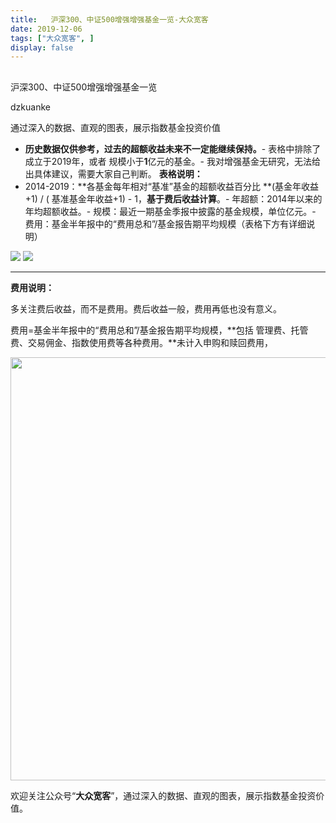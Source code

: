 ```yaml
---
title:   沪深300、中证500增强增强基金一览-大众宽客
date: 2019-12-06
tags: ["大众宽客", ]
display: false
---
```



## 



沪深300、中证500增强增强基金一览




dzkuanke




通过深入的数据、直观的图表，展示指数基金投资价值

- **历史数据仅供参考，过去的超额收益未来不一定能继续保持。**- 表格中排除了 成立于2019年，或者 规模小于**1**亿元的基金。- 我对增强基金无研究，无法给出具体建议，需要大家自己判断。
**表格说明：**
- 2014-2019：**各基金每年相对“基准”基金的超额收益百分比 **(基金年收益+1)&nbsp;/ ( 基准基金年收益+1) - 1，**基于费后收益计算**。- 年超额：2014年以来的年均超额收益。- 规模：最近一期基金季报中披露的基金规模，单位亿元。- 费用：基金半年报中的“费用总和”/基金报告期平均规模（表格下方有详细说明）
<img class="rich_pages js_insertlocalimg" data-ratio="1.5112107623318385" data-s="300,640" src="https://mmbiz.qpic.cn/mmbiz_png/PKw3FQPmhIiatVQqekOHAEvqhRU34xqSlREN6gJMwWce7ByrgjXHV7zwgtVib9DUqX2DibQjy15gGlRHhgS7PrUibw/640?wx_fmt=png" data-type="png" data-w="892" style=""/>

<img class="rich_pages js_insertlocalimg" data-ratio="0.8276643990929705" data-s="300,640" src="https://mmbiz.qpic.cn/mmbiz_png/PKw3FQPmhIiatVQqekOHAEvqhRU34xqSlXibZ0gibByhdoYzqVHZicjFlUXibGhe9sX8IwdKiaQUxfHKFhSMgBnH2IRA/640?wx_fmt=png" data-type="png" data-w="882" style=""/>

****

**费用说明：**

多关注费后收益，而不是费用。费后收益一般，费用再低也没有意义。



费用=基金半年报中的“费用总和”/基金报告期平均规模，**包括 管理费、托管费、交易佣金、指数使用费等各种费用。**未计入申购和赎回费用，





<img class="rich_pages " data-ratio="0.3739352640545145" data-s="300,640" data-type="png" data-w="1174" src="https://mmbiz.qpic.cn/mmbiz_png/PKw3FQPmhIjRfZpR3LYic93G9bLic2bFpgJnJdJe0VWH3Z1CpISTgM0CNibDTEC3icib110gqMOxNWdic0SBNgsAz5kg/640?wx_fmt=png" style="box-sizing: border-box !important;overflow-wrap: break-word !important;visibility: visible !important;width: 677px !important;"/>





欢迎关注公众号“**大众宽客**”，通过深入的数据、直观的图表，展示指数基金投资价值。